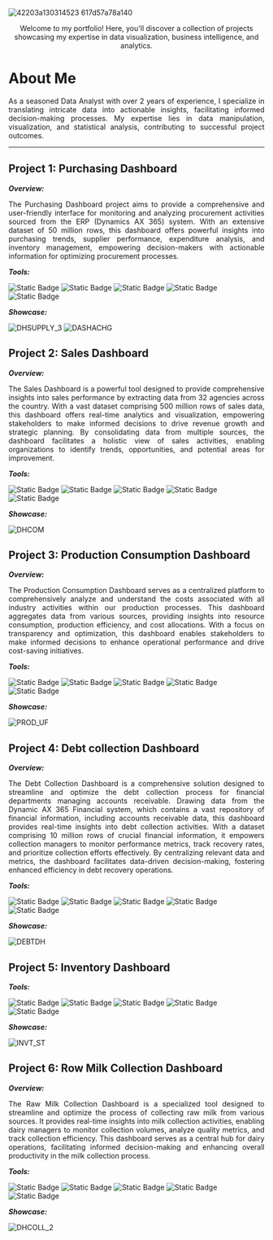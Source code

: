 
![42203a130314523 617d57a78a140](https://github.com/Mouhsine22/My-Portfolio/assets/67834776/4d2588ec-f908-4868-ac1e-079e81ba30fb)

<p align="center">
Welcome to my portfolio! Here, you'll discover a collection of projects showcasing my expertise in data visualization, business intelligence, and analytics.
</p>

# About Me
<p align="justify">
As a seasoned Data Analyst with over 2 years of experience, I specialize in translating intricate data into actionable insights, facilitating informed decision-making processes. My expertise lies in data manipulation, visualization, and statistical analysis, contributing to successful project outcomes.
</p>

---

## Project 1: Purchasing Dashboard 
***Overview:*** 
<p align="justify">
The Purchasing Dashboard project aims to provide a comprehensive and user-friendly interface for monitoring and analyzing procurement activities sourced from the ERP (Dynamics AX 365) system. With an extensive dataset of 50 million rows, this dashboard offers powerful insights into purchasing trends, supplier performance, expenditure analysis, and inventory management, empowering decision-makers with actionable information for optimizing procurement processes.
</p>

***Tools:*** 

![Static Badge](https://img.shields.io/badge/PowerBI-1?style=for-the-badge&logo=powerbi&color=%23F0E68C)
![Static Badge](https://img.shields.io/badge/SSIS-1?style=for-the-badge&logo=microsoftsqlserver&color=%23708090)
![Static Badge](https://img.shields.io/badge/SSAS-1?style=for-the-badge&logo=microsoftsqlserver&color=%231E90FF)
![Static Badge](https://img.shields.io/badge/TABULAR-1?style=for-the-badge&logo=task&color=%2387CEEB)
![Static Badge](https://img.shields.io/badge/SQL%20SERVER-1?style=for-the-badge&logo=microsoftsqlserver&color=red)

***Showcase:***

![DHSUPPLY_3](https://github.com/Mouhsine22/My-Portfolio/assets/67834776/a669e989-4f93-481b-8369-75aff1f5512c)
![DASHACHG](https://github.com/Mouhsine22/My-Portfolio/assets/67834776/5b8e5ff2-f08e-4386-a0bb-625c9664401f)


## Project 2: Sales Dashboard 
***Overview:*** 
<p align="justify">
The Sales Dashboard is a powerful tool designed to provide comprehensive insights into sales performance by extracting data from 32 agencies across the country. With a vast dataset comprising 500 million rows of sales data, this dashboard offers real-time analytics and visualization, empowering stakeholders to make informed decisions to drive revenue growth and strategic planning. By consolidating data from multiple sources, the dashboard facilitates a holistic view of sales activities, enabling organizations to identify trends, opportunities, and potential areas for improvement.
</p>

***Tools:***

![Static Badge](https://img.shields.io/badge/PowerBI-1?style=for-the-badge&logo=powerbi&color=%23F0E68C)
![Static Badge](https://img.shields.io/badge/SSIS-1?style=for-the-badge&logo=microsoftsqlserver&color=%23708090)
![Static Badge](https://img.shields.io/badge/SSAS-1?style=for-the-badge&logo=microsoftsqlserver&color=%231E90FF)
![Static Badge](https://img.shields.io/badge/TABULAR-1?style=for-the-badge&logo=task&color=%2387CEEB)
![Static Badge](https://img.shields.io/badge/SQL%20SERVER-1?style=for-the-badge&logo=microsoftsqlserver&color=red)

***Showcase:***

![DHCOM](https://github.com/Mouhsine22/My-Portfolio/assets/67834776/5f20a421-b33b-4b64-9b4a-29a8126207b4)

## Project 3: Production Consumption Dashboard
***Overview:*** 
<p align="justify">
The Production Consumption Dashboard serves as a centralized platform to comprehensively analyze and understand the costs associated with all industry activities within our production processes. This dashboard aggregates data from various sources, providing insights into resource consumption, production efficiency, and cost allocations. With a focus on transparency and optimization, this dashboard enables stakeholders to make informed decisions to enhance operational performance and drive cost-saving initiatives.
</p>

***Tools:*** 

![Static Badge](https://img.shields.io/badge/PowerBI-1?style=for-the-badge&logo=powerbi&color=%23F0E68C)
![Static Badge](https://img.shields.io/badge/SSIS-1?style=for-the-badge&logo=microsoftsqlserver&color=%23708090)
![Static Badge](https://img.shields.io/badge/SSAS-1?style=for-the-badge&logo=microsoftsqlserver&color=%231E90FF)
![Static Badge](https://img.shields.io/badge/TABULAR-1?style=for-the-badge&logo=task&color=%2387CEEB)
![Static Badge](https://img.shields.io/badge/SQL%20SERVER-1?style=for-the-badge&logo=microsoftsqlserver&color=red)

***Showcase:***

![PROD_UF](https://github.com/Mouhsine22/My-Portfolio/assets/67834776/7af8f522-9f85-424e-ab95-938ae3293972)

## Project 4: Debt collection Dashboard
***Overview:*** 
<p align="justify">
The Debt Collection Dashboard is a comprehensive solution designed to streamline and optimize the debt collection process for financial departments managing accounts receivable. Drawing data from the Dynamic AX 365 Financial system, which contains a vast repository of financial information, including accounts receivable data, this dashboard provides real-time insights into debt collection activities. With a dataset comprising 10 million rows of crucial financial information, it empowers collection managers to monitor performance metrics, track recovery rates, and prioritize collection efforts effectively. By centralizing relevant data and metrics, the dashboard facilitates data-driven decision-making, fostering enhanced efficiency in debt recovery operations.
</p>

***Tools:*** 

![Static Badge](https://img.shields.io/badge/PowerBI-1?style=for-the-badge&logo=powerbi&color=%23F0E68C)
![Static Badge](https://img.shields.io/badge/SSIS-1?style=for-the-badge&logo=microsoftsqlserver&color=%23708090)
![Static Badge](https://img.shields.io/badge/SSAS-1?style=for-the-badge&logo=microsoftsqlserver&color=%231E90FF)
![Static Badge](https://img.shields.io/badge/TABULAR-1?style=for-the-badge&logo=task&color=%2387CEEB)
![Static Badge](https://img.shields.io/badge/SQL%20SERVER-1?style=for-the-badge&logo=microsoftsqlserver&color=red)

***Showcase:***

![DEBTDH](https://github.com/Mouhsine22/My-Portfolio/assets/67834776/281bd88a-5a33-4024-9119-3ca2eba3ee56)

## Project 5: Inventory Dashboard

***Tools:*** 

![Static Badge](https://img.shields.io/badge/PowerBI-1?style=for-the-badge&logo=powerbi&color=%23F0E68C)
![Static Badge](https://img.shields.io/badge/SSIS-1?style=for-the-badge&logo=microsoftsqlserver&color=%23708090)
![Static Badge](https://img.shields.io/badge/SSAS-1?style=for-the-badge&logo=microsoftsqlserver&color=%231E90FF)
![Static Badge](https://img.shields.io/badge/TABULAR-1?style=for-the-badge&logo=task&color=%2387CEEB)
![Static Badge](https://img.shields.io/badge/SQL%20SERVER-1?style=for-the-badge&logo=microsoftsqlserver&color=red)

***Showcase:***

![INVT_ST](https://github.com/Mouhsine22/My-Portfolio/assets/67834776/8c0db9d6-6158-4df1-b229-c2a3fb00597f)


## Project 6: Row Milk Collection Dashboard
***Overview:*** 
<p align="justify">
The Raw Milk Collection Dashboard is a specialized tool designed to streamline and optimize the process of collecting raw milk from various sources. It provides real-time insights into milk collection activities, enabling dairy managers to monitor collection volumes, analyze quality metrics, and track collection efficiency. This dashboard serves as a central hub for dairy operations, facilitating informed decision-making and enhancing overall productivity in the milk collection process.
</p>

***Tools:*** 

![Static Badge](https://img.shields.io/badge/PowerBI-1?style=for-the-badge&logo=powerbi&color=%23F0E68C)
![Static Badge](https://img.shields.io/badge/SSIS-1?style=for-the-badge&logo=microsoftsqlserver&color=%23708090)
![Static Badge](https://img.shields.io/badge/SSAS-1?style=for-the-badge&logo=microsoftsqlserver&color=%231E90FF)
![Static Badge](https://img.shields.io/badge/TABULAR-1?style=for-the-badge&logo=task&color=%2387CEEB)
![Static Badge](https://img.shields.io/badge/SQL%20SERVER-1?style=for-the-badge&logo=microsoftsqlserver&color=red)

***Showcase:***

![DHCOLL_2](https://github.com/Mouhsine22/My-Portfolio/assets/67834776/924a39c8-2eb0-4bb7-9e4e-e4348e1c63b3)
